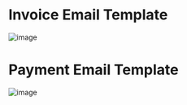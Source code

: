 # Invoice Email Template
![image](https://github.com/PavloPosternak/invoice-email-template/assets/149148384/465cc0e3-9247-4c71-9877-0cef12eb22a8)

# Payment Email Template
![image](https://github.com/PavloPosternak/invoice-email-template/assets/149148384/43b9d874-8722-4b20-bfee-cfdfa6df67b5)
